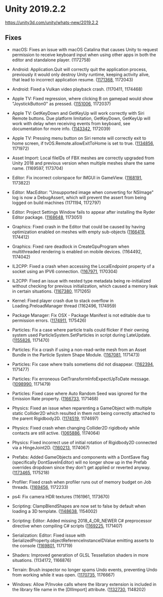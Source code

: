 # Unity 2019.2.2

https://unity3d.com/unity/whats-new/2019.2.2

## Fixes



*   macOS: Fixes an issue with macOS Catalina that causes Unity to request permission to receive keyboard input when using other apps in both the editor and standalone player. (1172758)
    
*   Android: Application.Quit will correctly quit the application process, previously it would only destroy Unity runtime, keeping activity alive, that lead to incorrect application resume. ([1171368](https://issuetracker.unity3d.com/issues/reopening-app-after-application-dot-quit-causes-unity-on-android-iap-sdk-to-not-initialise-successfully), 1172043)
    
*   Android: Fixed a Vulkan video playback crash. (1170411, 1174468)
    
*   Apple TV: Fixed regression, where clicking B on gamepad would show "JoystickButton0" as pressed. ([1151006](https://issuetracker.unity3d.com/issues/tvos-when-b-button-is-pressed-on-a-wireless-controller-connected-to-a-tvos-the-menu-button-joystickbutton0-is-shown-as-held), 1172037)
    
*   Apple TV: GetKeyDown and GetKeyUp will work correctly with Siri Remote buttons. Due platform limitation, GetKeyDown, GetKeyUp will work with delay when receiving events from keyboard, see documentation for more info. ([1143342](https://issuetracker.unity3d.com/issues/tvos-getkeydown-and-getkeyup-are-set-to-true-every-few-frames-when-holding-down-any-key-on-wireless-tv-remote-or-keyboard), 1172039)
    
*   Apple TV: Pressing menu button on Siri remote will correctly exit to home screen, if tvOS.Remote.allowExitToHome is set to true. ([1134856](https://issuetracker.unity3d.com/issues/ios-pressing-the-menu-button-on-appletv-remote-doesnt-exit-to-home-screen-when-tvos-dot-remote-dot-allowexittohome-is-set-to-true), 1171972)
    
*   Asset Import: Local fileIDs of FBX meshes are correctly upgraded from Unity 2018 and previous version when multiple meshes share the same name. (1169597, 1173704)
    
*   Editor: Fix incorrect colorspace for IMGUI in GameView. ([1168191](https://issuetracker.unity3d.com/issues/gui-dot-drawtexture-is-too-bright-slash-washed-out-when-color-space-is-set-to-linear-mode), 1173822)
    
*   Editor: MacEditor: "Unsupported image when converting for NSImage" log is now a DebugAssert, which will prevent the assert from being logged on build machines (1171194, 1172797)
    
*   Editor: Project Settings Window fails to appear after installing the Ryder Editor package. ([1168648](https://issuetracker.unity3d.com/issues/project-settings-window-fails-to-appear-after-installing-the-ryder-editor-package), 1173051)
    
*   Graphics: Fixed crash in the Editor that could be caused by having optimization enabled on meshes with empty sub-objects ([1166419](https://issuetracker.unity3d.com/issues/crash-on-optimizemeshjobdata-optimizemeshjob-when-calling-mesh-dot-optimize), 1174412)
    
*   Graphics: Fixed rare deadlock in CreateGpuProgram when multithreaded rendering is enabled on mobile devices. (1164492, 1174042)
    
*   IL2CPP: Fixed a crash when accessing the LocalEndpoint property of a socket using an IPV6 connection. ([1167971](https://issuetracker.unity3d.com/issues/constructor-ipendpoint-ipadress-int-throws-an-exception-when-using-ipv6-tcp-streams-in-il2cpp-builds), 1170304)
    
*   IL2CPP: Fixed an issue with nested type metadata being re-initialized without checking for previous initialization, which caused a memory leak in certain situations. ([1167380](https://issuetracker.unity3d.com/issues/il2cpp-memory-leak-in-particlesystem-dot-getparticles-when-using-a-mesh-particle), 1171265)
    
*   Kernel: Fixed player crash due to stack overflow in Loading.PreloadManager thread (1162496, 1174959)
    
*   Package Manager: Fix OSX - Package Manifest is not editable due to permission errors. ([1174911](https://issuetracker.unity3d.com/issues/osx-package-manifest-is-not-editable-due-to-permission-errors), 1175426)
    
*   Particles: Fix a case where particle trails could flicker if their owning system used ParticleSystem.SetParticles in script during LateUpdate. ([1155826](https://issuetracker.unity3d.com/issues/particlesystem-trails-cause-artefacts-when-using-setparticles-in-lateupdate-and-particle-gets-destroyed), 1171470)
    
*   Particles: Fix a crash if using a non-read-write mesh from an Asset Bundle in the Particle System Shape Module. ([1167081](https://issuetracker.unity3d.com/issues/editor-crashes-in-trianglearea3d-when-instantiating-a-particlesystem-prefab-reference-to-a-non-readable-mesh-in-an-assetbundle), 1171473)
    
*   Particles: Fix case where trails sometiems did not disappear. ([1162394](https://issuetracker.unity3d.com/issues/particle-system-trails-do-not-die-after-particles-die-when-instantiating-large-quantity-of-particle-systems-for-20-plus-seconds), 1171477)
    
*   Particles: Fix erroneous GetTransformInfoExpectUpToDate message. ([1098990](https://issuetracker.unity3d.com/issues/lwrp-instantiating-particle-system-prefabs-with-ienumerator-produces-errors), 1171479)
    
*   Particles: Fixed case where Auto Random Seed was ignored for the Emission Rate property. ([1166733](https://issuetracker.unity3d.com/issues/shuriken-auto-random-seed-doesnt-work-for-random-emission-rate-between-constants-or-curves), 1171468)
    
*   Physics: Fixed an issue when reparenting a GameObject with multiple static Collider2D which resulted in them not being correctly attached to the parent Rigidbody2D. ([1174519](https://issuetracker.unity3d.com/issues/collider-stays-behind-when-gameobject-with-multiple-colliders-is-set-as-child-in-script-of-object-which-moves-using-rigidbody2d), 1174697)
    
*   Physics: Fixed crash when changing Collider2D rigidbody while contacts are still active. ([1065886](https://issuetracker.unity3d.com/issues/crash-on-gameobject-sendmessageany-when-detached-child-gameobjects-collision-destroys-parent-gameobject), 1174064)
    
*   Physics: Fixed incorrect use of initial rotation of Rigidbody2D connected via a HingeJoint2D. ([1160213](https://issuetracker.unity3d.com/issues/hingejoint2d-angle-limits-are-not-respected-when-connected-objects-rotation-is-not-0), 1174067)
    
*   Prefabs: Added GameObjects and components with a DontSave flag (specifically DontSaveInEditor) will no longer show up in the Prefab overrides dropdown since they don't get applied or reverted anyway. ([1173465](https://issuetracker.unity3d.com/issues/child-gameobjects-with-hideanddontsave-flag-appear-as-overrides-on-prefab-instances), 1175218)
    
*   Profiler: Fixed crash when profiler runs out of memory budget on Job threads. ([1169456](https://issuetracker.unity3d.com/issues/gfxdevice-onprofilerframechanged-crash), 1172233)
    
*   ps4: Fix camera HDR textures (1161961, 1173670)
    
*   Scripting: ClampBlendShapes are now set to false by default when loading a 3D template. ([1148638](https://issuetracker.unity3d.com/issues/templates-clamp-blendshapes-are-set-to-true-by-default-when-creating-new-projects), 1154002)
    
*   Scripting: Editor: Added missing 2018\_4\_OR\_NEWER C# preprocessor directive when compiling C# scripts ([1169225](https://issuetracker.unity3d.com/issues/2018-4-or-newer-define-is-missing-slash-not-working-slash-broken), 1171407)
    
*   Serialization: Editor: Fixed issue with SerializedProperty.objectReferenceInstanceIDValue emitting asserts to the console ([1169801](https://issuetracker.unity3d.com/issues/serializedproperty-dot-objectreferenceinstanceidvalue-asserts-if-update-has-been-called-for-the-serialized-object), 1171719)
    
*   Shaders: Improved generation of GLSL Tessellation shaders in more situations. (1134172, 1166876)
    
*   Terrain: Brush inspector no longer spams Undo events, preventing Undo from working while it was open. ([1170735](https://issuetracker.unity3d.com/issues/having-the-custom-brush-menu-open-with-custom-brush-texture-set-to-none-breaks-undo-functionality), 1176667)
    
*   Windows: Allow P/Invoke calls where the library extension is included in the library file name in the \[DllImport\] attribute. ([1132730](https://issuetracker.unity3d.com/issues/fallback-p-slash-invoke-dll-resolution-is-broken-on-windows), 1148202)